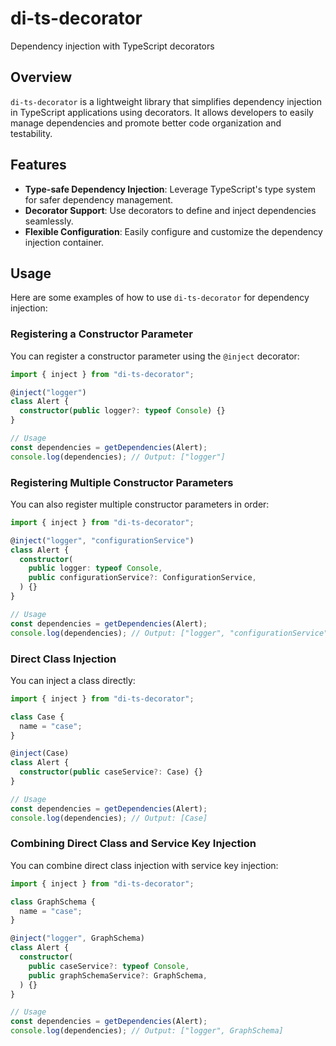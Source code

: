 # di-ts-decorator

Dependency injection with TypeScript decorators

## Overview

`di-ts-decorator` is a lightweight library that simplifies dependency injection in TypeScript applications using decorators. It allows developers to easily manage dependencies and promote better code organization and testability.

## Features

- **Type-safe Dependency Injection**: Leverage TypeScript's type system for safer dependency management.
- **Decorator Support**: Use decorators to define and inject dependencies seamlessly.
- **Flexible Configuration**: Easily configure and customize the dependency injection container.

## Usage

Here are some examples of how to use `di-ts-decorator` for dependency injection:

### Registering a Constructor Parameter

You can register a constructor parameter using the `@inject` decorator:

```typescript
import { inject } from "di-ts-decorator";

@inject("logger")
class Alert {
  constructor(public logger?: typeof Console) {}
}

// Usage
const dependencies = getDependencies(Alert);
console.log(dependencies); // Output: ["logger"]
```

### Registering Multiple Constructor Parameters

You can also register multiple constructor parameters in order:

```typescript
import { inject } from "di-ts-decorator";

@inject("logger", "configurationService")
class Alert {
  constructor(
    public logger: typeof Console,
    public configurationService?: ConfigurationService,
  ) {}
}

// Usage
const dependencies = getDependencies(Alert);
console.log(dependencies); // Output: ["logger", "configurationService"]
```

### Direct Class Injection

You can inject a class directly:

```typescript
import { inject } from "di-ts-decorator";

class Case {
  name = "case";
}

@inject(Case)
class Alert {
  constructor(public caseService?: Case) {}
}

// Usage
const dependencies = getDependencies(Alert);
console.log(dependencies); // Output: [Case]
```

### Combining Direct Class and Service Key Injection

You can combine direct class injection with service key injection:

```typescript
import { inject } from "di-ts-decorator";

class GraphSchema {
  name = "case";
}

@inject("logger", GraphSchema)
class Alert {
  constructor(
    public caseService?: typeof Console,
    public graphSchemaService?: GraphSchema,
  ) {}
}

// Usage
const dependencies = getDependencies(Alert);
console.log(dependencies); // Output: ["logger", GraphSchema]
```
